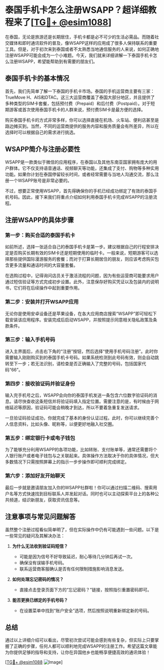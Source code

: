 # 泰国手机卡怎么注册WSAPP？超详细教程来了[[TG💪+ @esim1088](https://t.me/s/esim1088)]

在泰国，无论是旅游还是长期居住，手机卡都是必不可少的生活必需品。而随着社交媒体和即时通讯软件的普及，像WSAPP这样的应用成了很多人保持联系的重要工具。但是，对于初次来到泰国或者不太熟悉当地通信服务的人来说，如何正确地注册WSAPP可能会成为一个小难题。今天，我们就来详细讲解一下泰国手机卡怎么注册WSAPP，希望能帮助到有需要的朋友们。

## 泰国手机卡的基本情况

首先，我们先简单了解一下泰国的手机卡市场。泰国的手机运营商主要有三家：TrueMove H、AIS和DTAC。这三大运营商覆盖了泰国大部分地区，并且提供了多种类型的SIM卡套餐，包括预付费（Prepaid）和后付费（Postpaid）。对于短期游客或首次使用泰国手机卡的人群来说，预付费SIM卡是最方便的选择。

购买泰国手机卡的方式非常多样，你可以选择直接在机场、火车站、便利店甚至是路边摊买到。当然，不同的运营商提供的服务内容和服务质量会有所差异，所以在选择时可以根据自己的需求进行挑选。

## WSAPP简介与注册必要性

WSAPP是一款类似于微信的应用程序，在泰国以及其他东南亚国家拥有庞大的用户群体。它不仅支持语音通话、视频聊天等功能，还集成了支付、购物等多种实用功能。如果你计划在泰国停留较长时间，或者经常需要与当地人沟通交流，那么注册一个WSAPP账号是非常必要的。

不过，想要正常使用WSAPP，首先得确保你的手机已经成功绑定了有效的泰国手机号码。因此，接下来我们将重点介绍如何利用泰国手机卡完成WSAPP的注册流程。

## 注册WSAPP的具体步骤

### 第一步：购买合适的泰国手机卡

如前所述，选择一张适合自己的泰国手机卡是第一步。建议根据自己的行程安排决定是否购买长期有效的SIM卡还是短期使用的临时卡。一般来说，短期游客可以选择那些提供国际漫游服务的套餐；而对于打算长期居住的朋友，则应该考虑购买包含更多流量和通话时间的大容量套餐。

在选购过程中，记得询问店员关于激活流程的问题，因为有些运营商可能要求用户通过短信验证等方式完成初步设置。此外，注意保存好购买凭证以及包装内的说明书，它们将在后续操作中起到重要作用。

### 第二步：安装并打开WSAPP应用

无论你是使用安卓设备还是苹果设备，在各大应用商店搜索“WSAPP”即可轻松下载安装该应用程序。安装完成后启动WSAPP，并按照提示同意相关隐私政策及条款条件。

### 第三步：输入手机号码

进入主界面后，点击右下角的“注册”按钮，然后选择“使用手机号码注册”。此时你需要输入刚刚购买到的泰国手机卡号码。如果系统检测到此号码有效，则会自动跳转至下一步；若无法识别，请检查是否正确输入了完整的号码，包括国家代码“66”。

### 第四步：接收验证码并验证身份

输入完手机号之后，WSAPP会向你的泰国手机发送一条包含六位数字验证码的消息。请尽快查收这条短信并将验证码填入指定位置。需要注意的是，有时候由于网络延迟等原因，验证码可能会稍晚才到达，所以不要着急重复发送请求。

一旦验证码验证成功，你就完成了基本的身份认证过程。此时，你可以继续完善个人信息资料，比如头像、昵称等，以便更好地融入社交圈。

### 第五步：绑定银行卡或电子钱包

为了能够充分利用WSAPP的各项功能，比如转账、支付账单等，通常还需要将个人银行账户或者电子钱包与之关联起来。具体操作方法取决于你的具体情况，但大多数情况下只需按照屏幕上的指示一步步操作即可顺利完成绑定。

### 第六步：添加好友开始聊天

最后一步就是邀请朋友加入你的WSAPP社群啦！你可以通过扫描二维码、搜索用户名等方式快速找到目标联系人并发起对话。同时也可以主动探索平台上的各种公共频道，结识新朋友，获取资讯信息等。

## 注意事项与常见问题解答

虽然整个注册过程看似简单明了，但在实际操作中仍有可能遇到一些问题。以下是一些常见的疑问及其解决办法：

1. **为什么无法收到验证码短信？**
   - 可能是因为信号不好导致延迟，耐心等待几分钟后再试一次。
   - 确保没有误输手机号码。
   - 联系运营商客服确认是否有任何限制措施影响消息发送。

2. **如何处理忘记密码的情况？**
   - 直接点击登录页面下方的“忘记密码？”链接，按照指引重置密码即可。

3. **能否更换已绑定的手机号码？**
   - 在设置菜单中找到“账户安全”选项，然后按照说明重新绑定新的号码。

## 总结

通过以上详细介绍可以看出，尽管初次尝试可能会感到有些复杂，但实际上只要掌握了正确的步骤，任何人都可以顺利地完成WSAPP的注册工作。希望这篇文章能为你提供足够的指导和支持，让你在异国他乡也能畅享便捷高效的通讯体验！

[[TG💪+ @esim1088](https://t.me/s/esim1088) ![Image](https://i.postimg.cc/4NQfJmqS/Snipaste-2025-05-13-00-14-12.png)]